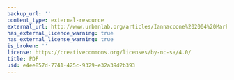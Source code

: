 ```yaml
---
backup_url: ''
content_type: external-resource
external_url: http://www.urbanlab.org/articles/Iannaccone%202004%20Markets%20for%20Martyrs.pdf
has_external_licence_warning: true
has_external_license_warning: true
is_broken: ''
license: https://creativecommons.org/licenses/by-nc-sa/4.0/
title: PDF
uid: e4ee857d-7741-425c-9329-e32a39d2b393
---
```

